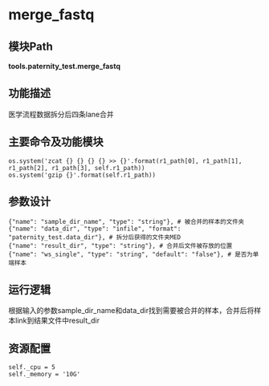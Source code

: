 merge_fastq
==========================

模块Path
-----------

**tools.paternity_test.merge_fastq**

功能描述
-----------------------------------

医学流程数据拆分后四条lane合并


主要命令及功能模块
-----------------------------------

```
os.system('zcat {} {} {} {} >> {}'.format(r1_path[0], r1_path[1], r1_path[2], r1_path[3], self.r1_path))
os.system('gzip {}'.format(self.r1_path))
```

参数设计
-----------------------------------

```
{"name": "sample_dir_name", "type": "string"}, # 被合并的样本的文件夹
{"name": "data_dir", "type": "infile", "format": "paternity_test.data_dir"}, # 拆分后获得的文件夹MED
{"name": "result_dir", "type": "string"}, # 合并后文件被存放的位置
{"name": "ws_single", "type": "string", "default": "false"}, # 是否为单端样本
```

运行逻辑
-----------------------------------

根据输入的参数sample_dir_name和data_dir找到需要被合并的样本，合并后将样本link到结果文件中result_dir


资源配置
-----------------------------------

```
self._cpu = 5
self._memory = '10G'
```